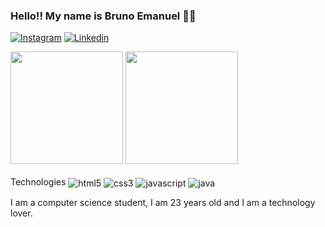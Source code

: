 
### Hello!! My name is Bruno Emanuel 🤚🏿

[![Instagram](https://img.shields.io/badge/Instagram-E4405F?style=for-the-badge&logo=instagram&logoColor=white)](https://www.instagram.com/bruno_emanuel77/)
[![Linkedin](https://img.shields.io/badge/LinkedIn-0077B5?style=for-the-badge&logo=linkedin&logoColor=white)](https://www.linkedin.com/in/bruno-emanuel-benjamin-957789207/)

<div>
<img height ="180em" src="https://github-readme-stats.vercel.app/api?username=devBrunoEmanuel&show_icons=true&theme=dracula"/>
<img height ="180em" src ="https://github-readme-stats.vercel.app/api/top-langs/?username=devBrunoEmanuel&layout=compact&langs_count=7&theme=dracula">
</div>
Technologies

<div style ="display: inline-block"><br/>
    <img align="center" alt="html5" src="https://img.shields.io/badge/HTML5-E34F26?style=for-the-badge&logo=html5&logoColor=white"/>
    <img align="center" alt="css3" src="https://img.shields.io/badge/CSS3-1572B6?style=for-the-badge&logo=css3&logoColor=white"/>
    <img align="center" alt="javascript" src="https://img.shields.io/badge/JavaScript-323330?style=for-the-badge&logo=javascript&logoColor=F7DF1E"/>
    <img align="center" alt="java" src="https://img.shields.io/badge/Java-ED8B00?style=for-the-badge&logo=java&logoColor=white"/>   

</div><br/>

I am a computer science student, I am 23 years old and I am a technology lover.
